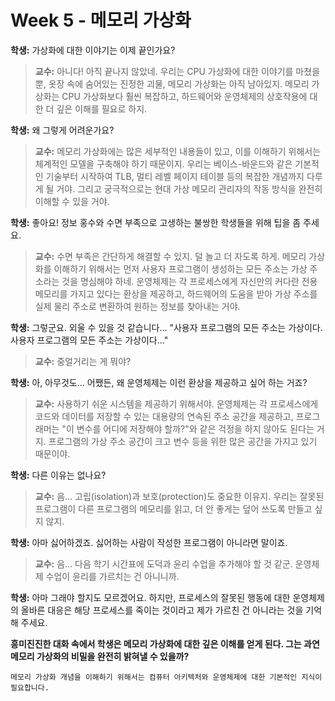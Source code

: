 # Week 5 - 메모리 가상화

**학생:** 가상화에 대한 이야기는 이제 끝인가요?

> **교수:** 아니다! 아직 끝나지 않았네. 우리는 CPU 가상화에 대한 이야기를 마쳤을 뿐, 옷장 속에 숨어있는 진정한 괴물, 메모리 가상화는 아직 남아있지. 메모리 가상화는 CPU 가상화보다 훨씬 복잡하고, 하드웨어와 운영체제의 상호작용에 대한 더 깊은 이해를 필요로 하지.

**학생:** 왜 그렇게 어려운가요?

> **교수:** 메모리 가상화에는 많은 세부적인 내용들이 있고, 이를 이해하기 위해서는 체계적인 모델을 구축해야 하기 때문이지. 우리는 베이스-바운드와 같은 기본적인 기술부터 시작하여 TLB, 멀티 레벨 페이지 테이블 등의 복잡한 개념까지 다루게 될 거야. 그리고 궁극적으로는 현대 가상 메모리 관리자의 작동 방식을 완전히 이해할 수 있을 거야.

**학생:** 좋아요! 정보 홍수와 수면 부족으로 고생하는 불쌍한 학생들을 위해 팁을 좀 주세요.

> **교수:** 수면 부족은 간단하게 해결할 수 있지. 덜 놀고 더 자도록 하게. 메모리 가상화를 이해하기 위해서는 먼저 사용자 프로그램이 생성하는 모든 주소는 가상 주소라는 것을 명심해야 하네. 운영체제는 각 프로세스에게 자신만의 커다란 전용 메모리를 가지고 있다는 환상을 제공하고, 하드웨어의 도움을 받아 가상 주소를 실제 물리 주소로 변환하여 원하는 정보를 찾아내는 거야.

**학생:** 그렇군요. 외울 수 있을 것 같습니다... "사용자 프로그램의 모든 주소는 가상이다. 사용자 프로그램의 모든 주소는 가상이다..."

> **교수:** 중얼거리는 게 뭐야?

**학생:** 아, 아무것도... 어쨌든, 왜 운영체제는 이런 환상을 제공하고 싶어 하는 거죠?

> **교수:** 사용하기 쉬운 시스템을 제공하기 위해서야. 운영체제는 각 프로세스에게 코드와 데이터를 저장할 수 있는 대용량의 연속된 주소 공간을 제공하고, 프로그래머는 "이 변수를 어디에 저장해야 할까?"와 같은 걱정을 하지 않아도 된다는 거지. 프로그램의 가상 주소 공간이 크고 변수 등을 위한 많은 공간을 가지고 있기 때문이야.

**학생:** 다른 이유는 없나요?

> **교수:** 음... 고립(isolation)과 보호(protection)도 중요한 이유지. 우리는 잘못된 프로그램이 다른 프로그램의 메모리를 읽고, 더 안 좋게는 덮어 쓰도록 만들고 싶지 않지.

**학생:** 아마 싫어하겠죠. 싫어하는 사람이 작성한 프로그램이 아니라면 말이죠.

> **교수:** 음... 다음 학기 시간표에 도덕과 윤리 수업을 추가해야 할 것 같군. 운영체제 수업이 윤리를 가르치는 건 아니니까.

**학생:** 아마 그래야 할지도 모르겠어요. 하지만, 프로세스의 잘못된 행동에 대한 운영체제의 올바른 대응은 해당 프로세스를 죽이는 것이라고 제가 가르친 건 아니라는 것을 기억해 주세요.

**흥미진진한 대화 속에서 학생은 메모리 가상화에 대한 깊은 이해를 얻게 된다. 그는 과연 메모리 가상화의 비밀을 완전히 밝혀낼 수 있을까?**

```{note}
메모리 가상화 개념을 이해하기 위해서는 컴퓨터 아키텍처와 운영체제에 대한 기본적인 지식이 필요합니다.
```

```{tableofcontents}

```
